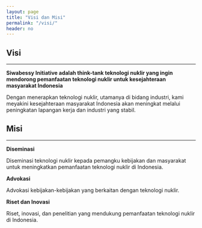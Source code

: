 ```yaml
---
layout: page
title: "Visi dan Misi"
permalink: "/visi/"
header: no
---
```


**Visi**
---
---

**Siwabessy Initiative adalah think-tank teknologi nuklir yang ingin mendorong pemanfaatan teknologi nuklir untuk kesejahteraan masyarakat Indonesia**

Dengan menerapkan teknologi nuklir, utamanya di bidang industri, kami meyakini kesejahteraan masyarakat Indonesia akan meningkat melalui peningkatan lapangan kerja dan industri yang stabil.

**Misi**
---
---

**Diseminasi** 

Diseminasi teknologi nuklir kepada pemangku kebijakan dan masyarakat untuk meningkatkan pemanfaatan teknologi nuklir di Indonesia.     

**Advokasi** 

Advokasi kebijakan-kebijakan yang berkaitan dengan teknologi nuklir.

**Riset dan Inovasi**

Riset, inovasi, dan penelitian yang mendukung pemanfaatan teknologi nuklir di Indonesia.
